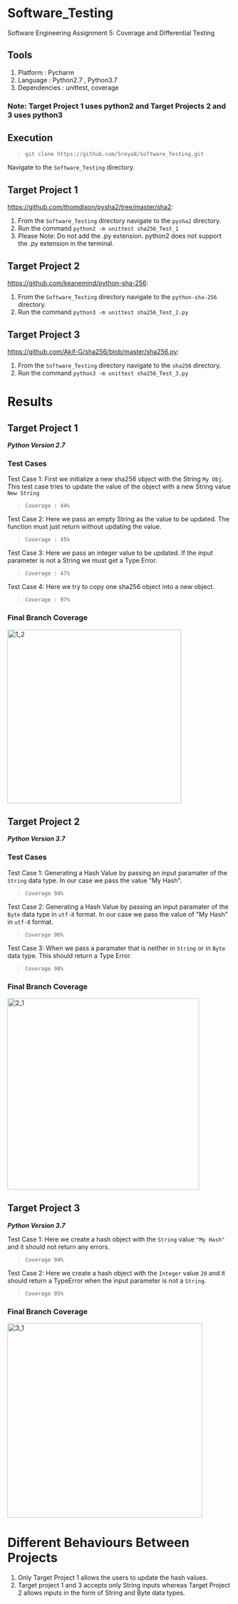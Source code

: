# Software_Testing
Software Engineering Assignment 5: Coverage and Differential Testing

## Tools
1. Platform : Pycharm
2. Language : Python2.7 , Python3.7
3. Dependencies : unittest, coverage

### Note: Target Project 1 uses python2 and Target Projects 2 and 3 uses python3

## Execution
>````git clone https://github.com/Sreya8/Software_Testing.git````

Navigate to the ````Software_Testing```` directory.

## Target Project 1
https://github.com/thomdixon/pysha2/tree/master/sha2:
1. From the ````Software_Testing```` directory navigate to the ````pysha2```` directory.
2. Run the command ````python2 -m unittest sha256_Test_1````
3. Please Note: Do not add the .py extension. python2 does not support the .py extension in the terminal.

## Target Project 2
https://github.com/keanemind/python-sha-256:
1. From the ````Software_Testing```` directory navigate to the ````python-sha-256```` directory.
2. Run the command ````python3 -m unittest sha256_Test_2.py````

## Target Project 3
https://github.com/Akif-G/sha256/blob/master/sha256.py:
1. From the ````Software_Testing```` directory navigate to the ````sha256```` directory.
2. Run the command ````python3 -m unittest sha256_Test_3.py````

# Results
## Target Project 1
<b><i>Python Version 2.7</i> </b></br>

### Test Cases

Test Case 1: First we initialize a new sha256 object with the String ````My Obj````. 
This test case tries to update the value of the object with a new String value ````New String````
>````Coverage : 44%````

Test Case 2: Here we pass an empty String as the value to be updated. The function must just return without updating the value.
>````Coverage : 45%````

Test Case 3: Here we pass an integer value to be updated. If the input parameter is not a String we must get a Type Error.
>````Coverage : 47%````

Test Case 4: Here we try to copy one sha256 object into a new object.
>````Coverage : 97%````

### Final Branch Coverage
<img width="390" alt="1_2" src="https://user-images.githubusercontent.com/54528672/173066528-857008d4-d43a-47e5-9825-822c5cc3247c.png">


## Target Project 2
<b><i>Python Version 3.7</i> </b></br>

### Test Cases
Test Case 1: Generating a Hash Value by passing an input paramater of the  ````String```` data type. In our case we pass the value "My Hash".
>````Coverage 94%````

Test Case 2: Generating a Hash Value by passing an input paramater of the  ````Byte```` data type in ````utf-8```` format. In our case we pass the value of "My Hash" in ````utf-8```` format.  
>````Coverage 96%````

Test Case 3: When we pass a paramater that is neither in ````String```` or in ````Byte```` data type. This should return a Type Error.
>````Coverage 98%````

### Final Branch Coverage
<img width="430" alt="2_1" src="https://user-images.githubusercontent.com/54528672/173066553-31a674b2-ef47-435e-90e1-74bb27e01a5d.png">

## Target Project 3
<b><i>Python Version 3.7</i> </b></br>

Test Case 1: Here we create a hash object with the ````String```` value ````"My Hash"```` and it should not return any errors.
>````Coverage 94%````

Test Case 2: Here we create a hash object with the ````Integer```` value ````20```` and it should return a TypeError when the input parameter is not a ````String````.
>````Coverage 95%````

### Final Branch Coverage
<img width="437" alt="3_1" src="https://user-images.githubusercontent.com/54528672/173066616-1d6d67c4-b527-4940-8d81-3fa6cd6211b9.png">

# Different Behaviours Between Projects
1. Only Target Project 1 allows the users to update the hash values.
2. Target project 1 and 3 accepts only String inputs whereas Target Project 2 allows inputs in the form of String and Byte data types.
